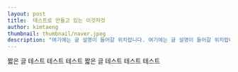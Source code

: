 ```yaml
---
layout: post
title:  테스트로 만들고 있는 이것저것
author: kimtaeng
thumbnail: thumbnail/naver.jpeg
description: "여기에는 글 설명이 들어갈 위치랍니다. 여기에는 글 설명이 들어갈 위치랍니다. 여기에는 글 설명이 들어갈 위치랍니다. "
---
```


짧은 글 테스트 테스트 테스트 짧은 글 테스트 테스트 테스트
